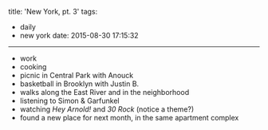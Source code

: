 title: 'New York, pt. 3'
tags:
  - daily
  - new york
date: 2015-08-30 17:15:32
---


- work
- cooking
- picnic in Central Park with Anouck
- basketball in Brooklyn with Justin B.
- walks along the East River and in the neighborhood
- listening to Simon & Garfunkel
- watching *Hey Arnold!* and *30 Rock* (notice a theme?)
- found a new place for next month, in the same apartment complex
